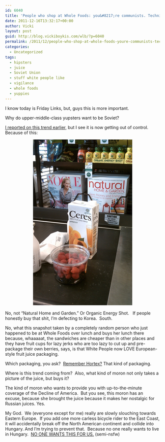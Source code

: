 ```yaml
---
id: 6040
title: 'People who shop at Whole Foods: you&#8217;re communists. Technically speaking.'
date: 2011-12-16T13:32:17+00:00
author: Vicki
layout: post
guid: http://blog.vickiboykis.com/wlb/?p=6040
permalink: /2011/12/people-who-shop-at-whole-foods-youre-communists-technically-speaking/
categories:
  - Uncategorized
tags:
  - hipsters
  - juice
  - Soviet Union
  - stuff white people like
  - vigilance
  - whole foods
  - yuppies
---
```

I know today is Friday Links, but, guys this is more important.

Why do upper-middle-class yupsters want to be Soviet?

<a href="http://blog.vickiboykis.com/wlb/2010/03/11/environmentalism-has-its-roots-in-millions-of-violently-angry-soviet-women/" target="_blank">I reported on this trend earlier,</a> but I see it is now getting out of control. Because of this:

<p style="text-align: center;">
  <a href="https://raw.githubusercontent.com/veekaybee/wlb/gh-pages/assets/images/2011/12/IMAG1035.jpg"><img class="aligncenter size-full wp-image-6041" title="IMAG1035" src="https://raw.githubusercontent.com/veekaybee/wlb/gh-pages/assets/images/2011/12/IMAG1035.jpg" alt="" width="323" height="538" /></a>
</p>

<p style="text-align: left;">
  No, not &#8220;Natural Home and Garden.&#8221; Or Organic Energy Shot.   If people honestly buy that shit, I&#8217;m defecting to Korea.  South.
</p>

<p style="text-align: left;">
  No, what this snapshot taken by a completely random person who just happened to be at Whole Foods over lunch and buys her lunch there because, whaaaaat, the sandwiches are cheaper than in other places and they have fruit cups for lazy jerks who are too lazy to cut up and pre-package their own berries, says, is that White People now LOVE European-style fruit juice packaging.
</p>

<p style="text-align: left;">
  Which packaging, you ask?  <a href="http://blog.vickiboykis.com/wlb/2009/07/19/hortex/" target="_blank">Remember Hortex?</a> That kind of packaging.
</p>

<p style="text-align: left;">
  Where is this trend coming from?  Also, what kind of moron not only takes a picture of the juice, but buys it?
</p>

<p style="text-align: left;">
  The kind of moron who wants to provide you with up-to-the-minute coverage of the Decline of America.  But you see, this moron has an excuse, because she brought the juice because it makes her nostalgic for Russian juices. Yes.
</p>

<p style="text-align: left;">
  My God.  We (everyone except for me) really are slowly slouching towards Eastern Europe.  If you add one more carless bicycle rider to the East Coast, it will accidentally break off the North American continent and collide into Hungary. And I&#8217;m trying to prevent that.  Because no one really wants to live in Hungary.  <a href="http://www.youtube.com/watch?v=MNzQL1Yud-8" target="_blank">NO ONE WANTS THIS FOR US.</a> (semi-nsfw)
</p>

<p style="text-align: left;">